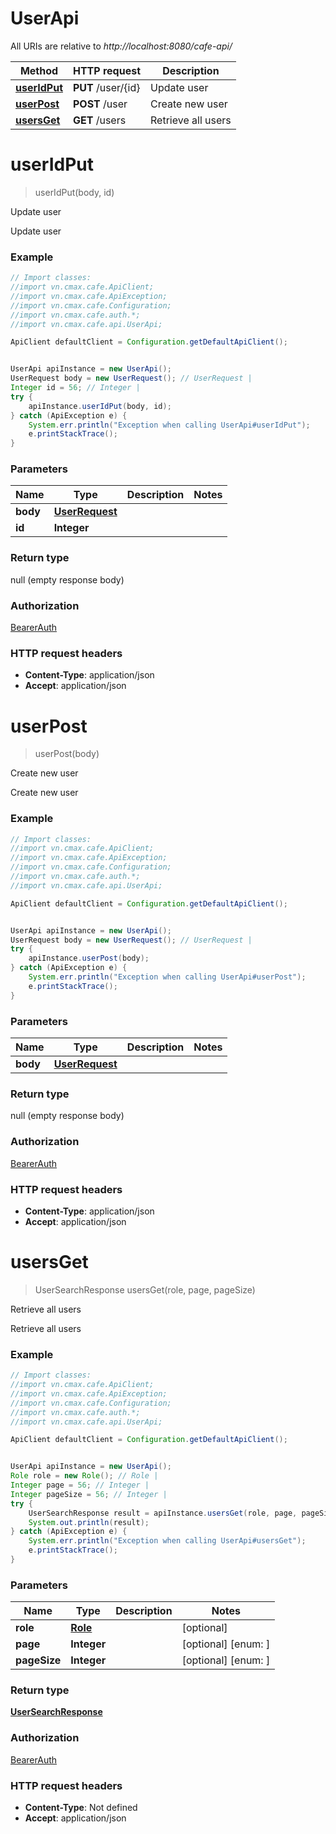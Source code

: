 # UserApi

All URIs are relative to *http://localhost:8080/cafe-api/*

Method | HTTP request | Description
------------- | ------------- | -------------
[**userIdPut**](UserApi.md#userIdPut) | **PUT** /user/{id} | Update user
[**userPost**](UserApi.md#userPost) | **POST** /user | Create new user
[**usersGet**](UserApi.md#usersGet) | **GET** /users | Retrieve all users

<a name="userIdPut"></a>
# **userIdPut**
> userIdPut(body, id)

Update user

Update user

### Example
```java
// Import classes:
//import vn.cmax.cafe.ApiClient;
//import vn.cmax.cafe.ApiException;
//import vn.cmax.cafe.Configuration;
//import vn.cmax.cafe.auth.*;
//import vn.cmax.cafe.api.UserApi;

ApiClient defaultClient = Configuration.getDefaultApiClient();


UserApi apiInstance = new UserApi();
UserRequest body = new UserRequest(); // UserRequest | 
Integer id = 56; // Integer | 
try {
    apiInstance.userIdPut(body, id);
} catch (ApiException e) {
    System.err.println("Exception when calling UserApi#userIdPut");
    e.printStackTrace();
}
```

### Parameters

Name | Type | Description  | Notes
------------- | ------------- | ------------- | -------------
 **body** | [**UserRequest**](UserRequest.md)|  |
 **id** | **Integer**|  |

### Return type

null (empty response body)

### Authorization

[BearerAuth](../README.md#BearerAuth)

### HTTP request headers

 - **Content-Type**: application/json
 - **Accept**: application/json

<a name="userPost"></a>
# **userPost**
> userPost(body)

Create new user

Create new user

### Example
```java
// Import classes:
//import vn.cmax.cafe.ApiClient;
//import vn.cmax.cafe.ApiException;
//import vn.cmax.cafe.Configuration;
//import vn.cmax.cafe.auth.*;
//import vn.cmax.cafe.api.UserApi;

ApiClient defaultClient = Configuration.getDefaultApiClient();


UserApi apiInstance = new UserApi();
UserRequest body = new UserRequest(); // UserRequest | 
try {
    apiInstance.userPost(body);
} catch (ApiException e) {
    System.err.println("Exception when calling UserApi#userPost");
    e.printStackTrace();
}
```

### Parameters

Name | Type | Description  | Notes
------------- | ------------- | ------------- | -------------
 **body** | [**UserRequest**](UserRequest.md)|  |

### Return type

null (empty response body)

### Authorization

[BearerAuth](../README.md#BearerAuth)

### HTTP request headers

 - **Content-Type**: application/json
 - **Accept**: application/json

<a name="usersGet"></a>
# **usersGet**
> UserSearchResponse usersGet(role, page, pageSize)

Retrieve all users

Retrieve all users

### Example
```java
// Import classes:
//import vn.cmax.cafe.ApiClient;
//import vn.cmax.cafe.ApiException;
//import vn.cmax.cafe.Configuration;
//import vn.cmax.cafe.auth.*;
//import vn.cmax.cafe.api.UserApi;

ApiClient defaultClient = Configuration.getDefaultApiClient();


UserApi apiInstance = new UserApi();
Role role = new Role(); // Role | 
Integer page = 56; // Integer | 
Integer pageSize = 56; // Integer | 
try {
    UserSearchResponse result = apiInstance.usersGet(role, page, pageSize);
    System.out.println(result);
} catch (ApiException e) {
    System.err.println("Exception when calling UserApi#usersGet");
    e.printStackTrace();
}
```

### Parameters

Name | Type | Description  | Notes
------------- | ------------- | ------------- | -------------
 **role** | [**Role**](.md)|  | [optional]
 **page** | **Integer**|  | [optional] [enum: ]
 **pageSize** | **Integer**|  | [optional] [enum: ]

### Return type

[**UserSearchResponse**](UserSearchResponse.md)

### Authorization

[BearerAuth](../README.md#BearerAuth)

### HTTP request headers

 - **Content-Type**: Not defined
 - **Accept**: application/json

